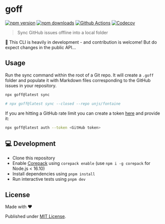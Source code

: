 # goff

[![npm version][npm-version-src]][npm-version-href]
[![npm downloads][npm-downloads-src]][npm-downloads-href]
[![Github Actions][github-actions-src]][github-actions-href]
[![Codecov][codecov-src]][codecov-href]

> Sync GitHub issues offline into a local folder

🚧 This CLI is heavily in development - and contribution is welcome! But do expect changes in the public API...

## Usage

Run the sync command within the root of a Git repo. It will create a `.goff` folder and populate it with Markdown files corresponding to the GitHub issues in your repository.

```sh
npx goff@latest sync

# npx goff@latest sync --closed --repo unjs/fontaine
```

If you are hitting a GitHub rate limit you can create a token [here](https://github.com/settings/tokens/new) and provide it:

```sh
npx goff@latest auth --token <GitHub token>
```


## 💻 Development

- Clone this repository
- Enable [Corepack](https://github.com/nodejs/corepack) using `corepack enable` (use `npm i -g corepack` for Node.js < 16.10)
- Install dependencies using `pnpm install`
- Run interactive tests using `pnpm dev`

## License

Made with ❤️

Published under [MIT License](./LICENCE).

<!-- Badges -->

[npm-version-src]: https://img.shields.io/npm/v/goff?style=flat-square
[npm-version-href]: https://npmjs.com/package/goff
[npm-downloads-src]: https://img.shields.io/npm/dm/goff?style=flat-square
[npm-downloads-href]: https://npmjs.com/package/goff
[github-actions-src]: https://img.shields.io/github/actions/workflow/status/danielroe/goff/ci.yml?branch=main&style=flat-square
[github-actions-href]: https://github.com/danielroe/goff/actions?query=workflow%3Aci
[codecov-src]: https://img.shields.io/codecov/c/gh/danielroe/goff/main?style=flat-square
[codecov-href]: https://codecov.io/gh/danielroe/goff
